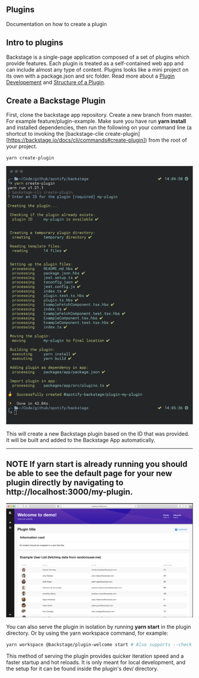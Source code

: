 ## Plugins

Documentation on how to create a plugin

## Intro to plugins

Backstage is a single-page application composed of a set of plugins which provide features. Each plugin is treated as a self-contained web app and can include almost any type of content.
Plugins looks like a mini project on its own with a package.json and src folder. Read more about a [Plugin Developement](https://backstage.io/docs/plugins/plugin-development) and [Structure of a Plugin](https://backstage.io/docs/plugins/structure-of-a-plugin).

## Create a Backstage Plugin
First, clone the backstage app repository. Create a new branch from master. For example feature/plugin-example. Make sure you have run **yarn install** and installed dependencies, then run the following on your command line (a shortcut to invoking the [backstage-clie create-plugin][https://backstage.io/docs/cli/commands#create-plugin]) from the root of your project.
```bash
yarn create-plugin
```
![](./output.png)

This will create a new Backstage plugin based on the ID that was provided. It will be built and added to the Backstage App automatically.

---
**NOTE**
If **yarn start** is already running you should be able to see the default page for your new plugin directly by navigating to **http://localhost:3000/my-plugin**.
---
![](./output2.png)

You can also serve the plugin in isolation by running **yarn start** in the plugin directory. Or by using the yarn workspace command, for example:
```bash
yarn workspace @backstage/plugin-welcome start # Also supports --check
```
This method of serving the plugin provides quicker iteration speed and a faster startup and hot reloads. It is only meant for local development, and the setup for it can be found inside the plugin's dev/ directory.

